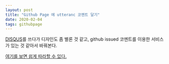```yaml
---
layout: post
title: "Github Page 에 utteranc 코멘트 달기"
date: 2020-02-04
tags: githubpage
---
```


[DISQUS](https://disqus.com/)를 쓰다가 디자인도 좀 별론 것 같고, github issued 코멘트를 이용한 서비스가 있는 것 같아서 바꿔본다.

[여기를 보면 쉽게 따라할 수 있다.](https://utteranc.es/)
